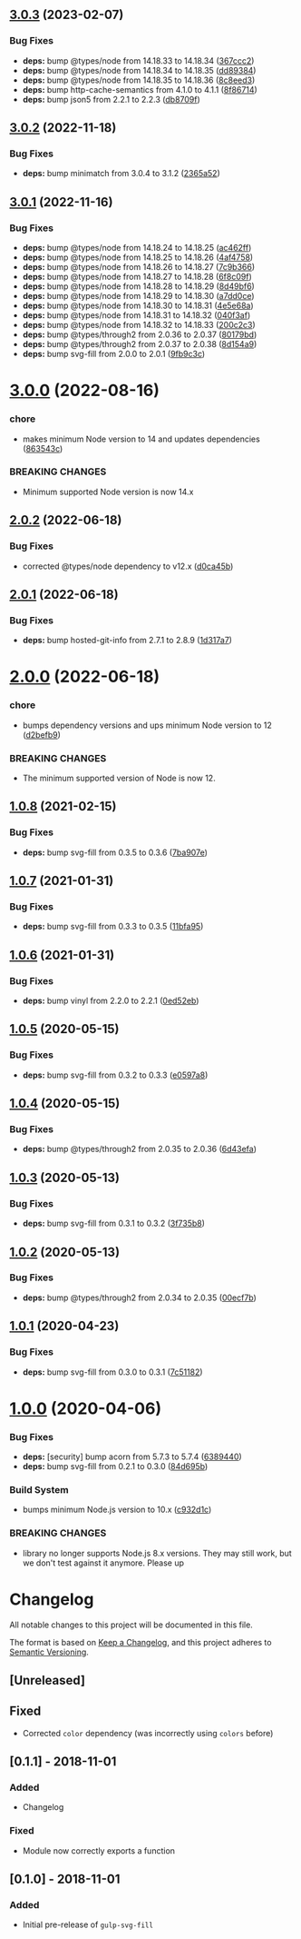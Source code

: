 ## [3.0.3](https://github.com/c1rrus/gulp-svg-fill/compare/v3.0.2...v3.0.3) (2023-02-07)


### Bug Fixes

* **deps:** bump @types/node from 14.18.33 to 14.18.34 ([367ccc2](https://github.com/c1rrus/gulp-svg-fill/commit/367ccc2feed19930b54fc8838ca3d342c45e3bd1))
* **deps:** bump @types/node from 14.18.34 to 14.18.35 ([dd89384](https://github.com/c1rrus/gulp-svg-fill/commit/dd893842dc2ca9d1705a1f362ac8a4db494020eb))
* **deps:** bump @types/node from 14.18.35 to 14.18.36 ([8c8eed3](https://github.com/c1rrus/gulp-svg-fill/commit/8c8eed3a9d09833823c68216e4827830ad0b262f))
* **deps:** bump http-cache-semantics from 4.1.0 to 4.1.1 ([8f86714](https://github.com/c1rrus/gulp-svg-fill/commit/8f86714e94daa3199ac8aa4c54ccc8e32c759690))
* **deps:** bump json5 from 2.2.1 to 2.2.3 ([db8709f](https://github.com/c1rrus/gulp-svg-fill/commit/db8709f3f7527e2706c657af47fe5404edf2d32b))

## [3.0.2](https://github.com/c1rrus/gulp-svg-fill/compare/v3.0.1...v3.0.2) (2022-11-18)


### Bug Fixes

* **deps:** bump minimatch from 3.0.4 to 3.1.2 ([2365a52](https://github.com/c1rrus/gulp-svg-fill/commit/2365a52aec138da9305aa1946eb2c11f14dde026))

## [3.0.1](https://github.com/c1rrus/gulp-svg-fill/compare/v3.0.0...v3.0.1) (2022-11-16)


### Bug Fixes

* **deps:** bump @types/node from 14.18.24 to 14.18.25 ([ac462ff](https://github.com/c1rrus/gulp-svg-fill/commit/ac462ffa02380d142a34d039594fb1eab58e7804))
* **deps:** bump @types/node from 14.18.25 to 14.18.26 ([4af4758](https://github.com/c1rrus/gulp-svg-fill/commit/4af4758b0300f345e74b107ba0db7bdbf5c3f8a2))
* **deps:** bump @types/node from 14.18.26 to 14.18.27 ([7c9b366](https://github.com/c1rrus/gulp-svg-fill/commit/7c9b366bf203fc079f2307cb9325e419e0cca648))
* **deps:** bump @types/node from 14.18.27 to 14.18.28 ([6f8c09f](https://github.com/c1rrus/gulp-svg-fill/commit/6f8c09f60d2fb8f237e18fc24e14fc4e50632316))
* **deps:** bump @types/node from 14.18.28 to 14.18.29 ([8d49bf6](https://github.com/c1rrus/gulp-svg-fill/commit/8d49bf6e749451783944b3fbba4cea003fc6e123))
* **deps:** bump @types/node from 14.18.29 to 14.18.30 ([a7dd0ce](https://github.com/c1rrus/gulp-svg-fill/commit/a7dd0ceee4a9ac33acf06acc918f0843d6de5158))
* **deps:** bump @types/node from 14.18.30 to 14.18.31 ([4e5e68a](https://github.com/c1rrus/gulp-svg-fill/commit/4e5e68abc1d28b12f63074353438ab0a0e95d5cb))
* **deps:** bump @types/node from 14.18.31 to 14.18.32 ([040f3af](https://github.com/c1rrus/gulp-svg-fill/commit/040f3af80316550fff917d907114199d57fc47f5))
* **deps:** bump @types/node from 14.18.32 to 14.18.33 ([200c2c3](https://github.com/c1rrus/gulp-svg-fill/commit/200c2c3b7f484fca57c22fe3badb9a7d518bad80))
* **deps:** bump @types/through2 from 2.0.36 to 2.0.37 ([80179bd](https://github.com/c1rrus/gulp-svg-fill/commit/80179bdb7834c8ec7b8f449bb5e76c63a00b46e0))
* **deps:** bump @types/through2 from 2.0.37 to 2.0.38 ([8d154a9](https://github.com/c1rrus/gulp-svg-fill/commit/8d154a96a70764a1b6ff7fe130263ad5a17b2a47))
* **deps:** bump svg-fill from 2.0.0 to 2.0.1 ([9fb9c3c](https://github.com/c1rrus/gulp-svg-fill/commit/9fb9c3ccb8753841d3b8735de58276f3a23276a3))

# [3.0.0](https://github.com/c1rrus/gulp-svg-fill/compare/v2.0.2...v3.0.0) (2022-08-16)


### chore

* makes minimum Node version to 14 and updates dependencies ([863543c](https://github.com/c1rrus/gulp-svg-fill/commit/863543cdcb8b5484d55aceb7b0239c0288f82814))


### BREAKING CHANGES

* Minimum supported Node version is now 14.x

## [2.0.2](https://github.com/c1rrus/gulp-svg-fill/compare/v2.0.1...v2.0.2) (2022-06-18)


### Bug Fixes

* corrected @types/node dependency to v12.x ([d0ca45b](https://github.com/c1rrus/gulp-svg-fill/commit/d0ca45bfda57421d64a72060297fb00fde6b2556))

## [2.0.1](https://github.com/c1rrus/gulp-svg-fill/compare/v2.0.0...v2.0.1) (2022-06-18)


### Bug Fixes

* **deps:** bump hosted-git-info from 2.7.1 to 2.8.9 ([1d317a7](https://github.com/c1rrus/gulp-svg-fill/commit/1d317a78e91b96f88deee122d86915f9125c0ae4))

# [2.0.0](https://github.com/c1rrus/gulp-svg-fill/compare/v1.0.8...v2.0.0) (2022-06-18)


### chore

* bumps dependency versions and ups minimum Node version to 12 ([d2befb9](https://github.com/c1rrus/gulp-svg-fill/commit/d2befb99b094c74aae0d6c6ab18d882eea07711f))


### BREAKING CHANGES

* The minimum supported version of Node is now 12.

## [1.0.8](https://github.com/c1rrus/gulp-svg-fill/compare/v1.0.7...v1.0.8) (2021-02-15)


### Bug Fixes

* **deps:** bump svg-fill from 0.3.5 to 0.3.6 ([7ba907e](https://github.com/c1rrus/gulp-svg-fill/commit/7ba907ee0f95c989be99f27def9c1685e05ee4e7))

## [1.0.7](https://github.com/c1rrus/gulp-svg-fill/compare/v1.0.6...v1.0.7) (2021-01-31)


### Bug Fixes

* **deps:** bump svg-fill from 0.3.3 to 0.3.5 ([11bfa95](https://github.com/c1rrus/gulp-svg-fill/commit/11bfa95c8beb41cc5c277c3bc35a06fdb4a4e45e))

## [1.0.6](https://github.com/c1rrus/gulp-svg-fill/compare/v1.0.5...v1.0.6) (2021-01-31)


### Bug Fixes

* **deps:** bump vinyl from 2.2.0 to 2.2.1 ([0ed52eb](https://github.com/c1rrus/gulp-svg-fill/commit/0ed52ebb9615273d65f9ae83b9f7a1a95e1a7465))

## [1.0.5](https://github.com/c1rrus/gulp-svg-fill/compare/v1.0.4...v1.0.5) (2020-05-15)


### Bug Fixes

* **deps:** bump svg-fill from 0.3.2 to 0.3.3 ([e0597a8](https://github.com/c1rrus/gulp-svg-fill/commit/e0597a8c6d9b38e436592785285310d3d52e987d))

## [1.0.4](https://github.com/c1rrus/gulp-svg-fill/compare/v1.0.3...v1.0.4) (2020-05-15)


### Bug Fixes

* **deps:** bump @types/through2 from 2.0.35 to 2.0.36 ([6d43efa](https://github.com/c1rrus/gulp-svg-fill/commit/6d43efac751f26e2d9fb0392fe81c03982979217))

## [1.0.3](https://github.com/c1rrus/gulp-svg-fill/compare/v1.0.2...v1.0.3) (2020-05-13)


### Bug Fixes

* **deps:** bump svg-fill from 0.3.1 to 0.3.2 ([3f735b8](https://github.com/c1rrus/gulp-svg-fill/commit/3f735b89aa58d885495fd15af59e9e2b0310ae4b))

## [1.0.2](https://github.com/c1rrus/gulp-svg-fill/compare/v1.0.1...v1.0.2) (2020-05-13)


### Bug Fixes

* **deps:** bump @types/through2 from 2.0.34 to 2.0.35 ([00ecf7b](https://github.com/c1rrus/gulp-svg-fill/commit/00ecf7be66996a36c2104bdfaa7194b3315716b3))

## [1.0.1](https://github.com/c1rrus/gulp-svg-fill/compare/v1.0.0...v1.0.1) (2020-04-23)


### Bug Fixes

* **deps:** bump svg-fill from 0.3.0 to 0.3.1 ([7c51182](https://github.com/c1rrus/gulp-svg-fill/commit/7c5118238080f378bb1b4e83f1dab662db1163e2))

# [1.0.0](https://github.com/c1rrus/gulp-svg-fill/compare/v0.2.0...v1.0.0) (2020-04-06)


### Bug Fixes

* **deps:** [security] bump acorn from 5.7.3 to 5.7.4 ([6389440](https://github.com/c1rrus/gulp-svg-fill/commit/638944028870f6707f1f7ff6b74494b0901ac6f9))
* **deps:** bump svg-fill from 0.2.1 to 0.3.0 ([84d695b](https://github.com/c1rrus/gulp-svg-fill/commit/84d695b6e5c76f676c614d084c699a4d658ff388))


### Build System

* bumps minimum Node.js version to 10.x ([c932d1c](https://github.com/c1rrus/gulp-svg-fill/commit/c932d1cc62a3aa9a09695cd51a9753375b70e14c))


### BREAKING CHANGES

* library no longer supports Node.js 8.x versions. They may still work, but we don't
test against it anymore. Please up

# Changelog
All notable changes to this project will be documented in this file.

The format is based on [Keep a Changelog](https://keepachangelog.com/en/1.0.0/),
and this project adheres to [Semantic Versioning](https://semver.org/spec/v2.0.0.html).

## [Unreleased]
## Fixed
- Corrected `color` dependency (was incorrectly using `colors` before)

## [0.1.1] - 2018-11-01
### Added
- Changelog

### Fixed
- Module now correctly exports a function

## [0.1.0] - 2018-11-01
### Added
- Initial pre-release of `gulp-svg-fill`

